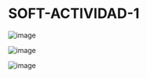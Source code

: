 # SOFT-ACTIVIDAD-1
![image](https://github.com/jeffHQ/SOFT-ACTIVIDAD-1/assets/103541640/535e1028-1560-4876-8763-8de6389c50f5)

![image](https://github.com/jeffHQ/SOFT-ACTIVIDAD-1/assets/103541640/6e60d8c5-1f2d-47a6-b5b2-94207b28369d)

![image](https://github.com/jeffHQ/SOFT-ACTIVIDAD-1/assets/103541640/419b7100-6d69-42fc-86ea-d241b88ec7f0)
